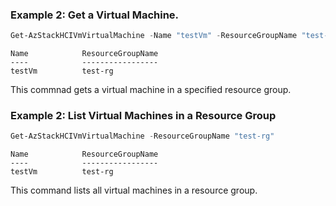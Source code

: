 ### Example 2: Get a Virtual Machine. 
```powershell
Get-AzStackHCIVmVirtualMachine -Name "testVm" -ResourceGroupName "test-rg"
```
```output
Name            ResourceGroupName
----            -----------------
testVm          test-rg
```

This commnad gets a virtual machine in a specified resource group. 


### Example 2: List Virtual Machines in a Resource Group
```powershell
Get-AzStackHCIVmVirtualMachine -ResourceGroupName "test-rg"
```
```output
Name            ResourceGroupName
----            -----------------
testVm          test-rg
```

This command lists all virtual machines in a resource group.  
